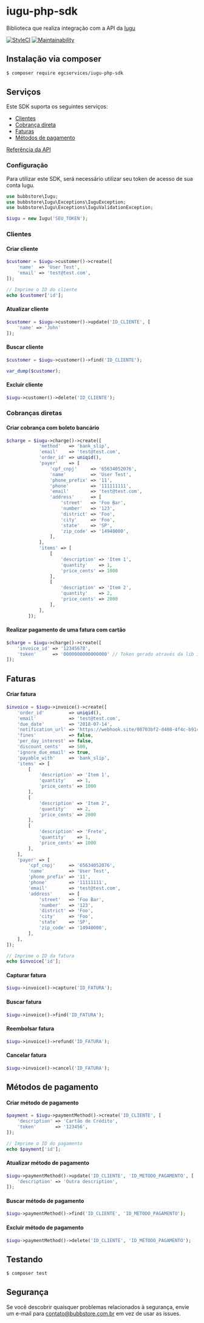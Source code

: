 # iugu-php-sdk

Biblioteca que realiza integração com a API da [Iugu](http://www.iugu.com)

[![StyleCI](https://styleci.io/repos/140902040/shield?branch=master)](https://styleci.io/repos/140902040)
[![Maintainability](https://api.codeclimate.com/v1/badges/d4e66f98ad0539e0b65d/maintainability)](https://codeclimate.com/github/bubbstore/iugu-php-sdk/maintainability)

## Instalação via composer

```bash
$ composer require egcservices/iugu-php-sdk
```

## Serviços

Este SDK suporta os seguintes serviços:

- [Clientes](https://dev.iugu.com/reference#testinput-2)
- [Cobrança direta](https://dev.iugu.com/reference#cobranca-direta)
- [Faturas](https://dev.iugu.com/reference#criar-fatura)
- [Métodos de pagamento](https://dev.iugu.com/reference#testinput-3)

[Referência da API](https://dev.iugu.com/reference)

### Configuração

Para utilizar este SDK, será necessário utilizar seu token de acesso de sua conta Iugu.

```php
use bubbstore\Iugu;
use bubbstore\Iugu\Exceptions\IuguException;
use bubbstore\Iugu\Exceptions\IuguValidationException;

$iugu = new Iugu('SEU_TOKEN');
```

### Clientes

#### Criar cliente

```php
$customer = $iugu->customer()->create([
    'name'  => 'User Test',
    'email' => 'test@test.com',
]);

// Imprime o ID do cliente
echo $customer['id'];
```

#### Atualizar cliente

```php
$customer = $iugu->customer()->update('ID_CLIENTE', [
    'name' => 'John'
]);
```

#### Buscar cliente

```php
$customer = $iugu->customer()->find('ID_CLIENTE');

var_dump($customer);
```

#### Excluir cliente

```php
$iugu->customer()->delete('ID_CLIENTE');
```

### Cobranças diretas

#### Criar cobrança com boleto bancário

```php
$charge = $iugu->charge()->create([
            'method'   => 'bank_slip',
            'email'    => 'test@test.com',
            'order_id' => uniqid(),
            'payer'    => [
                'cpf_cnpj'     => '65634052076',
                'name'         => 'User Test',
                'phone_prefix' => '11',
                'phone'        => '111111111',
                'email'        => 'test@test.com',
                'address'      => [
                    'street'   => 'Foo Bar',
                    'number'   => '123',
                    'district' => 'Foo',
                    'city'     => 'Foo',
                    'state'    => 'SP',
                    'zip_code' => '14940000',
                ],
            ],
            'items' => [
                [
                    'description' => 'Item 1',
                    'quantity'    => 1,
                    'price_cents' => 1000
                ],
                [
                    'description' => 'Item 2',
                    'quantity'    => 2,
                    'price_cents' => 2000
                ],
            ],
        ]);
```

#### Realizar pagamento de uma fatura com cartão

```php
$charge = $iugu->charge()->create([
    'invoice_id' => '12345678',
    'token'      => '0000000000000000' // Token gerado através da lib iugu.js
]);
```

## Faturas

#### Criar fatura

```php
$invoice = $iugu->invoice()->create([
    'order_id'         => uniqid(),
    'email'            => 'test@test.com',
    'due_date'         => '2018-07-14',
    'notification_url' => 'https://webhook.site/08703bf2-d408-4f4c-b91c-0bc8e14352b2',
    'fines'            => false,
    'per_day_interest' => false,
    'discount_cents'   => 500,
    'ignore_due_email' => true,
    'payable_with'     => 'bank_slip',
    'items' => [
        [
            'description' => 'Item 1',
            'quantity'    => 1,
            'price_cents' => 1000
        ],
        [
            'description' => 'Item 2',
            'quantity'    => 2,
            'price_cents' => 2000
        ],
        [
            'description' => 'Frete',
            'quantity'    => 1,
            'price_cents' => 1000
        ],
    ],
    'payer' => [
        'cpf_cnpj'     => '65634052076',
        'name'         => 'User Test',
        'phone_prefix' => '11',
        'phone'        => '11111111',
        'email'        => 'test@test.com',
        'address'      => [
            'street'   => 'Foo Bar',
            'number'   => '123',
            'district' => 'Foo',
            'city'     => 'Foo',
            'state'    => 'SP',
            'zip_code' => '14940000',
        ],
    ],
]);

// Imprime o ID da fatura
echo $invoice['id'];
```

#### Capturar fatura

```php
$iugu->invoice()->capture('ID_FATURA');
```

#### Buscar fatura

```php
$iugu->invoice()->find('ID_FATURA');
```

#### Reembolsar fatura

```php
$iugu->invoice()->refund('ID_FATURA');
```

#### Cancelar fatura

```php
$iugu->invoice()->cancel('ID_FATURA');
```

## Métodos de pagamento

#### Criar método de pagamento

```php
$payment = $iugu->paymentMethod()->create('ID_CLIENTE', [
    'description' => 'Cartão de Crédito',
    'token'       => '123456',
]);

// Imprime o ID do pagamento
echo $payment['id'];
```

#### Atualizar método de pagamento

```php
$iugu->paymentMethod()->update('ID_CLIENTE', 'ID_METODO_PAGAMENTO', [
    'description' => 'Outra description',
]);
```

#### Buscar método de pagamento

```php
$iugu->paymentMethod()->find('ID_CLIENTE', 'ID_METODO_PAGAMENTO');
```

#### Excluir método de pagamento

```php
$iugu->paymentMethod()->delete('ID_CLIENTE', 'ID_METODO_PAGAMENTO');
```

## Testando

```bash
$ composer test
```


## Segurança

Se você descobrir quaisquer problemas relacionados à segurança, envie um e-mail para contato@bubbstore.com.br em vez de usar as issues.
